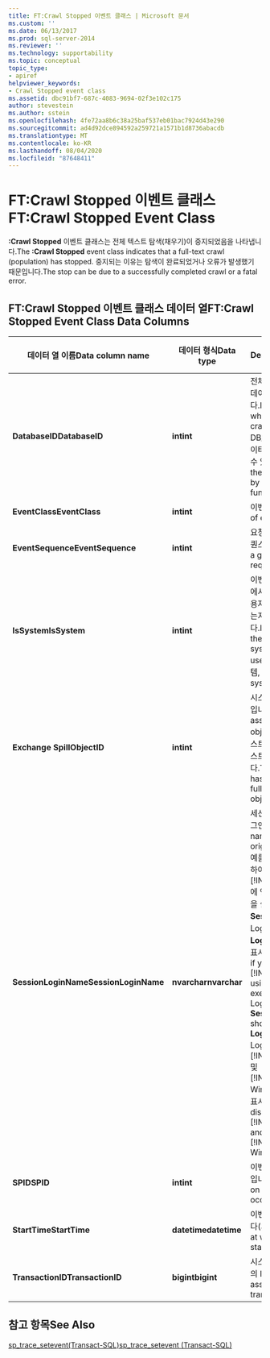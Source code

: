 ```yaml
---
title: FT:Crawl Stopped 이벤트 클래스 | Microsoft 문서
ms.custom: ''
ms.date: 06/13/2017
ms.prod: sql-server-2014
ms.reviewer: ''
ms.technology: supportability
ms.topic: conceptual
topic_type:
- apiref
helpviewer_keywords:
- Crawl Stopped event class
ms.assetid: dbc91bf7-687c-4083-9694-02f3e102c175
author: stevestein
ms.author: sstein
ms.openlocfilehash: 4fe72aa8b6c38a25baf537eb01bac7924d43e290
ms.sourcegitcommit: ad4d92dce894592a259721a1571b1d8736abacdb
ms.translationtype: MT
ms.contentlocale: ko-KR
ms.lasthandoff: 08/04/2020
ms.locfileid: "87648411"
---
```

# <a name="ftcrawl-stopped-event-class"></a><span data-ttu-id="24f33-102">FT:Crawl Stopped 이벤트 클래스</span><span class="sxs-lookup"><span data-stu-id="24f33-102">FT:Crawl Stopped Event Class</span></span>
  <span data-ttu-id="24f33-103">**:Crawl Stopped** 이벤트 클래스는 전체 텍스트 탐색(채우기)이 중지되었음을 나타냅니다.</span><span class="sxs-lookup"><span data-stu-id="24f33-103">The **:Crawl Stopped** event class indicates that a full-text crawl (population) has stopped.</span></span> <span data-ttu-id="24f33-104">중지되는 이유는 탐색이 완료되었거나 오류가 발생했기 때문입니다.</span><span class="sxs-lookup"><span data-stu-id="24f33-104">The stop can be due to a successfully completed crawl or a fatal error.</span></span>  
  
## <a name="ftcrawl-stopped-event-class-data-columns"></a><span data-ttu-id="24f33-105">FT:Crawl Stopped 이벤트 클래스 데이터 열</span><span class="sxs-lookup"><span data-stu-id="24f33-105">FT:Crawl Stopped Event Class Data Columns</span></span>  
  
|<span data-ttu-id="24f33-106">데이터 열 이름</span><span class="sxs-lookup"><span data-stu-id="24f33-106">Data column name</span></span>|<span data-ttu-id="24f33-107">데이터 형식</span><span class="sxs-lookup"><span data-stu-id="24f33-107">Data type</span></span>|<span data-ttu-id="24f33-108">Description</span><span class="sxs-lookup"><span data-stu-id="24f33-108">Description</span></span>|<span data-ttu-id="24f33-109">열 ID</span><span class="sxs-lookup"><span data-stu-id="24f33-109">Column ID</span></span>|<span data-ttu-id="24f33-110">필터 가능</span><span class="sxs-lookup"><span data-stu-id="24f33-110">Filterable</span></span>|  
|----------------------|---------------|-----------------|---------------|----------------|  
|<span data-ttu-id="24f33-111">**DatabaseID**</span><span class="sxs-lookup"><span data-stu-id="24f33-111">**DatabaseID**</span></span>|<span data-ttu-id="24f33-112">**int**</span><span class="sxs-lookup"><span data-stu-id="24f33-112">**int**</span></span>|<span data-ttu-id="24f33-113">전체 텍스트 탐색이 중지된 데이터베이스의 ID입니다.</span><span class="sxs-lookup"><span data-stu-id="24f33-113">ID of the database in which the full-text crawl has stopped.</span></span> <span data-ttu-id="24f33-114">DB_ID 함수를 사용하여 데이터베이스의 값을 확인할 수 있습니다.</span><span class="sxs-lookup"><span data-stu-id="24f33-114">Determine the value for a database by using the DB_ID function.</span></span>|<span data-ttu-id="24f33-115">3</span><span class="sxs-lookup"><span data-stu-id="24f33-115">3</span></span>|<span data-ttu-id="24f33-116">yes</span><span class="sxs-lookup"><span data-stu-id="24f33-116">Yes</span></span>|  
|<span data-ttu-id="24f33-117">**EventClass**</span><span class="sxs-lookup"><span data-stu-id="24f33-117">**EventClass**</span></span>|<span data-ttu-id="24f33-118">**int**</span><span class="sxs-lookup"><span data-stu-id="24f33-118">**int**</span></span>|<span data-ttu-id="24f33-119">이벤트 유형 = 156</span><span class="sxs-lookup"><span data-stu-id="24f33-119">Type of event = 156.</span></span>|<span data-ttu-id="24f33-120">27</span><span class="sxs-lookup"><span data-stu-id="24f33-120">27</span></span>|<span data-ttu-id="24f33-121">예</span><span class="sxs-lookup"><span data-stu-id="24f33-121">No</span></span>|  
|<span data-ttu-id="24f33-122">**EventSequence**</span><span class="sxs-lookup"><span data-stu-id="24f33-122">**EventSequence**</span></span>|<span data-ttu-id="24f33-123">**int**</span><span class="sxs-lookup"><span data-stu-id="24f33-123">**int**</span></span>|<span data-ttu-id="24f33-124">요청 내에 지정된 이벤트 시퀀스입니다.</span><span class="sxs-lookup"><span data-stu-id="24f33-124">Sequence of a given event within the request.</span></span>|<span data-ttu-id="24f33-125">51</span><span class="sxs-lookup"><span data-stu-id="24f33-125">51</span></span>|<span data-ttu-id="24f33-126">예</span><span class="sxs-lookup"><span data-stu-id="24f33-126">No</span></span>|  
|<span data-ttu-id="24f33-127">**IsSystem**</span><span class="sxs-lookup"><span data-stu-id="24f33-127">**IsSystem**</span></span>|<span data-ttu-id="24f33-128">**int**</span><span class="sxs-lookup"><span data-stu-id="24f33-128">**int**</span></span>|<span data-ttu-id="24f33-129">이벤트가 시스템 프로세스에서 발생했는지 아니면 사용자 프로세스에서 발생했는지를 나타냅니다.</span><span class="sxs-lookup"><span data-stu-id="24f33-129">Indicates whether the event occurred on a system process or a user process.</span></span> <span data-ttu-id="24f33-130">1 = 시스템, 0 = 사용자</span><span class="sxs-lookup"><span data-stu-id="24f33-130">1 = system, 0 = user.</span></span>|<span data-ttu-id="24f33-131">60</span><span class="sxs-lookup"><span data-stu-id="24f33-131">60</span></span>|<span data-ttu-id="24f33-132">yes</span><span class="sxs-lookup"><span data-stu-id="24f33-132">Yes</span></span>|  
|<span data-ttu-id="24f33-133">**Exchange Spill**</span><span class="sxs-lookup"><span data-stu-id="24f33-133">**ObjectID**</span></span>|<span data-ttu-id="24f33-134">**int**</span><span class="sxs-lookup"><span data-stu-id="24f33-134">**int**</span></span>|<span data-ttu-id="24f33-135">시스템이 할당한 개체의 ID입니다.</span><span class="sxs-lookup"><span data-stu-id="24f33-135">System-assigned ID of the object.</span></span> <span data-ttu-id="24f33-136">이 개체의 전체 텍스트 인덱스에 대한 전체 텍스트 탐색이 중지되었습니다.</span><span class="sxs-lookup"><span data-stu-id="24f33-136">The full-text crawl has stopped for the full-text index on this object.</span></span>|<span data-ttu-id="24f33-137">22</span><span class="sxs-lookup"><span data-stu-id="24f33-137">22</span></span>|<span data-ttu-id="24f33-138">yes</span><span class="sxs-lookup"><span data-stu-id="24f33-138">Yes</span></span>|  
|<span data-ttu-id="24f33-139">**SessionLoginName**</span><span class="sxs-lookup"><span data-stu-id="24f33-139">**SessionLoginName**</span></span>|<span data-ttu-id="24f33-140">**nvarchar**</span><span class="sxs-lookup"><span data-stu-id="24f33-140">**nvarchar**</span></span>|<span data-ttu-id="24f33-141">세션을 시작한 사용자의 로그인 이름입니다.</span><span class="sxs-lookup"><span data-stu-id="24f33-141">Login name of the user who originated the session.</span></span> <span data-ttu-id="24f33-142">예를 들어 Login1을 사용하여 [!INCLUDE[ssNoVersion](../../includes/ssnoversion-md.md)] 에 연결하고 Login2로 문을 실행할 경우 **SessionLoginName** 은 Login1을 표시하고 **LoginName** 은 Login2를 표시합니다.</span><span class="sxs-lookup"><span data-stu-id="24f33-142">For example, if you connect to [!INCLUDE[ssNoVersion](../../includes/ssnoversion-md.md)] using Login1 and execute a statement as Login2, **SessionLoginName** shows Login1 and **LoginName** shows Login2.</span></span> <span data-ttu-id="24f33-143">이 열에는 [!INCLUDE[ssNoVersion](../../includes/ssnoversion-md.md)] 및 [!INCLUDE[msCoName](../../includes/msconame-md.md)] Windows 로그인이 모두 표시됩니다.</span><span class="sxs-lookup"><span data-stu-id="24f33-143">This column displays both [!INCLUDE[ssNoVersion](../../includes/ssnoversion-md.md)] and [!INCLUDE[msCoName](../../includes/msconame-md.md)] Windows logins.</span></span>|<span data-ttu-id="24f33-144">64</span><span class="sxs-lookup"><span data-stu-id="24f33-144">64</span></span>|<span data-ttu-id="24f33-145">yes</span><span class="sxs-lookup"><span data-stu-id="24f33-145">Yes</span></span>|  
|<span data-ttu-id="24f33-146">**SPID**</span><span class="sxs-lookup"><span data-stu-id="24f33-146">**SPID**</span></span>|<span data-ttu-id="24f33-147">**int**</span><span class="sxs-lookup"><span data-stu-id="24f33-147">**int**</span></span>|<span data-ttu-id="24f33-148">이벤트가 발생한 세션의 ID입니다.</span><span class="sxs-lookup"><span data-stu-id="24f33-148">ID of the session on which the event occurred.</span></span>|<span data-ttu-id="24f33-149">12</span><span class="sxs-lookup"><span data-stu-id="24f33-149">12</span></span>|<span data-ttu-id="24f33-150">yes</span><span class="sxs-lookup"><span data-stu-id="24f33-150">Yes</span></span>|  
|<span data-ttu-id="24f33-151">**StartTime**</span><span class="sxs-lookup"><span data-stu-id="24f33-151">**StartTime**</span></span>|<span data-ttu-id="24f33-152">**datetime**</span><span class="sxs-lookup"><span data-stu-id="24f33-152">**datetime**</span></span>|<span data-ttu-id="24f33-153">이벤트가 시작된 시간입니다(사용 가능한 경우).</span><span class="sxs-lookup"><span data-stu-id="24f33-153">Time at which the event started, if available.</span></span>|<span data-ttu-id="24f33-154">14</span><span class="sxs-lookup"><span data-stu-id="24f33-154">14</span></span>|<span data-ttu-id="24f33-155">yes</span><span class="sxs-lookup"><span data-stu-id="24f33-155">Yes</span></span>|  
|<span data-ttu-id="24f33-156">**TransactionID**</span><span class="sxs-lookup"><span data-stu-id="24f33-156">**TransactionID**</span></span>|<span data-ttu-id="24f33-157">**bigint**</span><span class="sxs-lookup"><span data-stu-id="24f33-157">**bigint**</span></span>|<span data-ttu-id="24f33-158">시스템이 할당한 트랜잭션의 ID입니다.</span><span class="sxs-lookup"><span data-stu-id="24f33-158">System-assigned ID of the transaction.</span></span>|<span data-ttu-id="24f33-159">4</span><span class="sxs-lookup"><span data-stu-id="24f33-159">4</span></span>|<span data-ttu-id="24f33-160">yes</span><span class="sxs-lookup"><span data-stu-id="24f33-160">Yes</span></span>|  
  
## <a name="see-also"></a><span data-ttu-id="24f33-161">참고 항목</span><span class="sxs-lookup"><span data-stu-id="24f33-161">See Also</span></span>  
 [<span data-ttu-id="24f33-162">sp_trace_setevent&#40;Transact-SQL&#41;</span><span class="sxs-lookup"><span data-stu-id="24f33-162">sp_trace_setevent &#40;Transact-SQL&#41;</span></span>](/sql/relational-databases/system-stored-procedures/sp-trace-setevent-transact-sql)  
  
  
